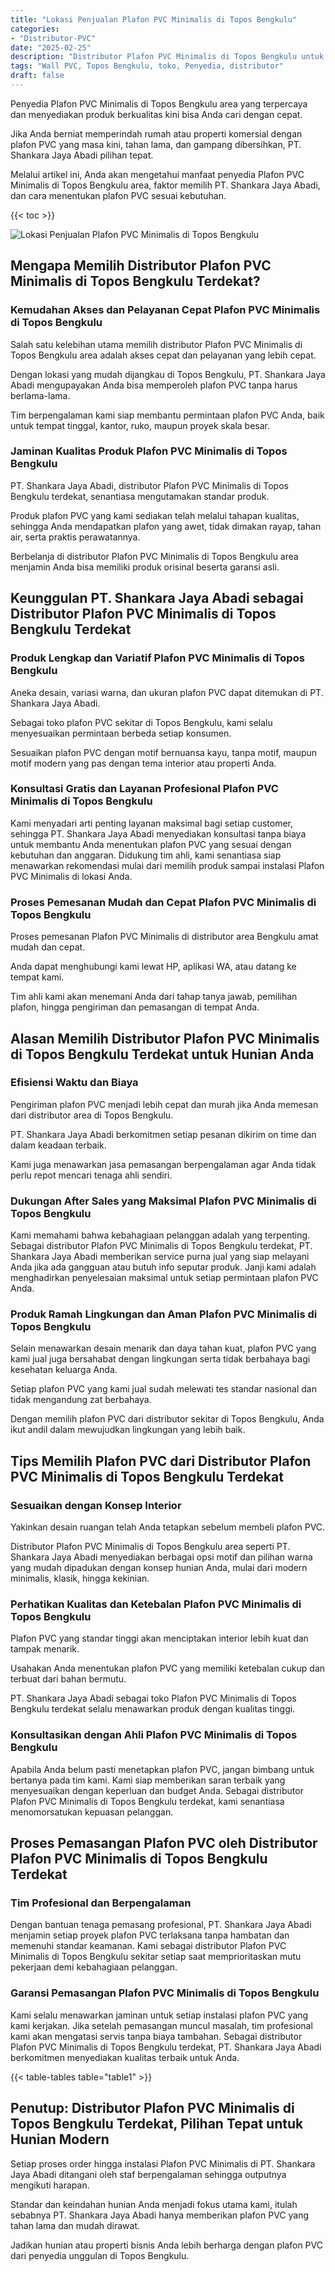 ```yaml
---
title: "Lokasi Penjualan Plafon PVC Minimalis di Topos Bengkulu"
categories: 
- "Distributor-PVC"
date: "2025-02-25"
description: "Distributor Plafon PVC Minimalis di Topos Bengkulu untuk rumah, office, dan ritel. Produk terbaik, pilihan motif, pilihan warna menarik, dengan servis pemasangan dikerjakan oleh tenaga ahli berpengalaman serta garansi resmi!|Servis penyediaan Plafon PVC Minimalis di Topos Bengkulu untuk keperluan rumah, office, atau toko, beserta panel berkualitas dan instalasi oleh tim profesional dan jaminan resmi.|Alternatif Plafon PVC Minimalis di Topos Bengkulu yang andal bagi tempat tinggal, office, serta toko, bersama material berkualitas dan penempatan ditangani oleh tim profesional serta kepastian resmi.|Distribusi Plafon PVC Minimalis di Topos Bengkulu bagi hunian, perkantoran, serta ritel, dengan produk unggulan dan instalasi dikerjakan oleh teknisi profesional, lengkap dengan kepastian resmi.}"
tags: "Wall PVC, Topos Bengkulu, toko, Penyedia, distributor"
draft: false
---
```


Penyedia Plafon PVC Minimalis di Topos Bengkulu area yang terpercaya dan menyediakan produk berkualitas kini bisa Anda cari dengan cepat.

Jika Anda berniat memperindah rumah atau properti komersial dengan plafon PVC yang masa kini, tahan lama, dan gampang dibersihkan, PT. Shankara Jaya Abadi pilihan tepat.

Melalui artikel ini, Anda akan mengetahui manfaat penyedia Plafon PVC Minimalis di Topos Bengkulu area, faktor memilih PT. Shankara Jaya Abadi, dan cara menentukan plafon PVC sesuai kebutuhan.

{{< toc >}}

![Lokasi Penjualan Plafon PVC Minimalis di Topos Bengkulu](/images/Distributor-PVC/Lokasi-Penjualan-Plafon-PVC-Minimalis-di-Topos-Bengkulu.png)


## Mengapa Memilih Distributor Plafon PVC Minimalis di Topos Bengkulu Terdekat?

### Kemudahan Akses dan Pelayanan Cepat Plafon PVC Minimalis di Topos Bengkulu

Salah satu kelebihan utama memilih distributor Plafon PVC Minimalis di Topos Bengkulu area adalah akses cepat dan pelayanan yang lebih cepat.

Dengan lokasi yang mudah dijangkau di Topos Bengkulu, PT. Shankara Jaya Abadi mengupayakan Anda bisa memperoleh plafon PVC tanpa harus berlama-lama.

Tim berpengalaman kami siap membantu permintaan plafon PVC Anda, baik untuk tempat tinggal, kantor, ruko, maupun proyek skala besar.

### Jaminan Kualitas Produk Plafon PVC Minimalis di Topos Bengkulu

PT. Shankara Jaya Abadi, distributor Plafon PVC Minimalis di Topos Bengkulu terdekat, senantiasa mengutamakan standar produk.

Produk plafon PVC yang kami sediakan telah melalui tahapan kualitas, sehingga Anda mendapatkan plafon yang awet, tidak dimakan rayap, tahan air, serta praktis perawatannya.

Berbelanja di distributor Plafon PVC Minimalis di Topos Bengkulu area menjamin Anda bisa memiliki produk orisinal beserta garansi asli.

## Keunggulan PT. Shankara Jaya Abadi sebagai Distributor Plafon PVC Minimalis di Topos Bengkulu Terdekat

### Produk Lengkap dan Variatif Plafon PVC Minimalis di Topos Bengkulu

Aneka desain, variasi warna, dan ukuran plafon PVC dapat ditemukan di PT. Shankara Jaya Abadi.

Sebagai toko plafon PVC sekitar di Topos Bengkulu, kami selalu menyesuaikan permintaan berbeda setiap konsumen.

Sesuaikan plafon PVC dengan motif bernuansa kayu, tanpa motif, maupun motif modern yang pas dengan tema interior atau properti Anda.

### Konsultasi Gratis dan Layanan Profesional Plafon PVC Minimalis di Topos Bengkulu

Kami menyadari arti penting layanan maksimal bagi setiap customer, sehingga PT. Shankara Jaya Abadi menyediakan konsultasi tanpa biaya untuk membantu Anda menentukan plafon PVC yang sesuai dengan kebutuhan dan anggaran. Didukung tim ahli, kami senantiasa siap menawarkan rekomendasi mulai dari memilih produk sampai instalasi Plafon PVC Minimalis di lokasi Anda.

### Proses Pemesanan Mudah dan Cepat Plafon PVC Minimalis di Topos Bengkulu

Proses pemesanan Plafon PVC Minimalis di distributor area Bengkulu amat mudah dan cepat.

Anda dapat menghubungi kami lewat HP, aplikasi WA, atau datang ke tempat kami.

Tim ahli kami akan menemani Anda dari tahap tanya jawab, pemilihan plafon, hingga pengiriman dan pemasangan di tempat Anda.

## Alasan Memilih Distributor Plafon PVC Minimalis di Topos Bengkulu Terdekat untuk Hunian Anda

### Efisiensi Waktu dan Biaya

Pengiriman plafon PVC menjadi lebih cepat dan murah jika Anda memesan dari distributor area di Topos Bengkulu.

PT. Shankara Jaya Abadi berkomitmen setiap pesanan dikirim on time dan dalam keadaan terbaik.

Kami juga menawarkan jasa pemasangan berpengalaman agar Anda tidak perlu repot mencari tenaga ahli sendiri.

### Dukungan After Sales yang Maksimal Plafon PVC Minimalis di Topos Bengkulu

Kami memahami bahwa kebahagiaan pelanggan adalah yang terpenting. Sebagai distributor Plafon PVC Minimalis di Topos Bengkulu terdekat, PT. Shankara Jaya Abadi memberikan service purna jual yang siap melayani Anda jika ada gangguan atau butuh info seputar produk. Janji kami adalah menghadirkan penyelesaian maksimal untuk setiap permintaan plafon PVC Anda.

### Produk Ramah Lingkungan dan Aman Plafon PVC Minimalis di Topos Bengkulu

Selain menawarkan desain menarik dan daya tahan kuat, plafon PVC yang kami jual juga bersahabat dengan lingkungan serta tidak berbahaya bagi kesehatan keluarga Anda.

Setiap plafon PVC yang kami jual sudah melewati tes standar nasional dan tidak mengandung zat berbahaya.

Dengan memilih plafon PVC dari distributor sekitar di Topos Bengkulu, Anda ikut andil dalam mewujudkan lingkungan yang lebih baik.

## Tips Memilih Plafon PVC dari Distributor Plafon PVC Minimalis di Topos Bengkulu Terdekat

### Sesuaikan dengan Konsep Interior

Yakinkan desain ruangan telah Anda tetapkan sebelum membeli plafon PVC.

Distributor Plafon PVC Minimalis di Topos Bengkulu area seperti PT. Shankara Jaya Abadi menyediakan berbagai opsi motif dan pilihan warna yang mudah dipadukan dengan konsep hunian Anda, mulai dari modern minimalis, klasik, hingga kekinian.

### Perhatikan Kualitas dan Ketebalan Plafon PVC Minimalis di Topos Bengkulu

Plafon PVC yang standar tinggi akan menciptakan interior lebih kuat dan tampak menarik.

Usahakan Anda menentukan plafon PVC yang memiliki ketebalan cukup dan terbuat dari bahan bermutu.

PT. Shankara Jaya Abadi sebagai toko Plafon PVC Minimalis di Topos Bengkulu terdekat selalu menawarkan produk dengan kualitas tinggi.

### Konsultasikan dengan Ahli Plafon PVC Minimalis di Topos Bengkulu

Apabila Anda belum pasti menetapkan plafon PVC, jangan bimbang untuk bertanya pada tim kami. Kami siap memberikan saran terbaik yang menyesuaikan dengan keperluan dan budget Anda. Sebagai distributor Plafon PVC Minimalis di Topos Bengkulu terdekat, kami senantiasa menomorsatukan kepuasan pelanggan.

## Proses Pemasangan Plafon PVC oleh Distributor Plafon PVC Minimalis di Topos Bengkulu Terdekat

### Tim Profesional dan Berpengalaman

Dengan bantuan tenaga pemasang profesional, PT. Shankara Jaya Abadi menjamin setiap proyek plafon PVC terlaksana tanpa hambatan dan memenuhi standar keamanan. Kami sebagai distributor Plafon PVC Minimalis di Topos Bengkulu sekitar setiap saat memprioritaskan mutu pekerjaan demi kebahagiaan pelanggan.

### Garansi Pemasangan Plafon PVC Minimalis di Topos Bengkulu

Kami selalu menawarkan jaminan untuk setiap instalasi plafon PVC yang kami kerjakan. Jika setelah pemasangan muncul masalah, tim profesional kami akan mengatasi servis tanpa biaya tambahan. Sebagai distributor Plafon PVC Minimalis di Topos Bengkulu terdekat, PT. Shankara Jaya Abadi berkomitmen menyediakan kualitas terbaik untuk Anda.

{{< table-tables table="table1" >}}

## Penutup: Distributor Plafon PVC Minimalis di Topos Bengkulu Terdekat, Pilihan Tepat untuk Hunian Modern

Setiap proses order hingga instalasi Plafon PVC Minimalis di PT. Shankara Jaya Abadi ditangani oleh staf berpengalaman sehingga outputnya mengikuti harapan.

Standar dan keindahan hunian Anda menjadi fokus utama kami, itulah sebabnya PT. Shankara Jaya Abadi hanya memberikan plafon PVC yang tahan lama dan mudah dirawat.

Jadikan hunian atau properti bisnis Anda lebih berharga dengan plafon PVC dari penyedia unggulan di Topos Bengkulu.